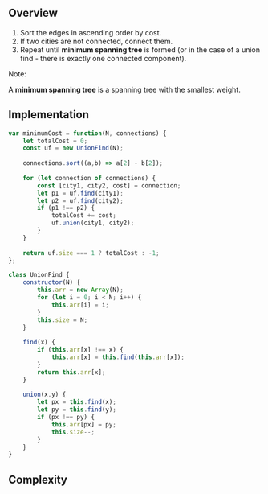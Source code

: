 ## Overview
1. Sort the edges in ascending order by cost. 
2. If two cities are not connected, connect them. 
3. Repeat until **minimum spanning tree** is formed (or in the case of a union find - there is exactly one connected component). 

Note: 

A **minimum spanning tree** is a spanning tree with the smallest weight. 

## Implementation
```js
var minimumCost = function(N, connections) {
    let totalCost = 0; 
    const uf = new UnionFind(N); 
    
    connections.sort((a,b) => a[2] - b[2]); 
    
    for (let connection of connections) {
        const [city1, city2, cost] = connection; 
        let p1 = uf.find(city1); 
        let p2 = uf.find(city2); 
        if (p1 !== p2) {
            totalCost += cost; 
            uf.union(city1, city2); 
        }
    }
    
    return uf.size === 1 ? totalCost : -1; 
};

class UnionFind {
    constructor(N) {
        this.arr = new Array(N); 
        for (let i = 0; i < N; i++) {
            this.arr[i] = i; 
        }
        this.size = N; 
    }
    
    find(x) {
        if (this.arr[x] !== x) {
            this.arr[x] = this.find(this.arr[x]); 
        }
        return this.arr[x]; 
    }
    
    union(x,y) {
        let px = this.find(x); 
        let py = this.find(y); 
        if (px !== py) {
            this.arr[px] = py; 
            this.size--; 
        }
    }
}
```

## Complexity
